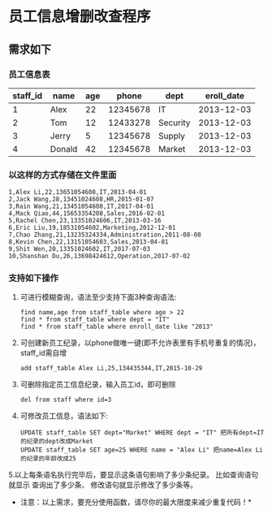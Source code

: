 # 员工信息增删改查程序

## 需求如下
### 员工信息表

staff_id | name | age | phone |dept | eroll_date
---------|------|-----|-------|-----|-----------
1        | Alex | 22|  12345678|IT| 2013-12-03
2        | Tom  | 12|  12433278|Security| 2013-12-03
3        | Jerry | 5|  12345678|Supply| 2013-12-03
4        | Donald| 42|  12345678|Market| 2013-12-03

### 以这样的方式存储在文件里面
    
    1,Alex Li,22,13651054608,IT,2013‐04‐01
    2,Jack Wang,28,13451024608,HR,2015‐01‐07
    3,Rain Wang,21,13451054608,IT,2017‐04‐01
    4,Mack Qiao,44,15653354208,Sales,2016‐02‐01
    5,Rachel Chen,23,13351024606,IT,2013‐03‐16
    6,Eric Liu,19,18531054602,Marketing,2012‐12‐01
    7,Chao Zhang,21,13235324334,Administration,2011‐08‐08
    8,Kevin Chen,22,13151054603,Sales,2013‐04‐01
    9,Shit Wen,20,13351024602,IT,2017‐07‐03
    10,Shanshan Du,26,13698424612,Operation,2017‐07‐02
    



### 支持如下操作
1. 可进行模糊查询，语法至少支持下面3种查询语法:
    ```
    find name,age from staff_table where age > 22
    find * from staff_table where dept = "IT"
    find * from staff_table where enroll_date like "2013"
    ```
2. 可创建新员工纪录，以phone做唯一键(即不允许表里有手机号重复的情况)，staff_id需自增
    ```
    add staff_table Alex Li,25,134435344,IT,2015‐10‐29
    ```
3. 可删除指定员工信息纪录，输入员工id，即可删除
    ```
    del from staff where id=3
    ```
4. 可修改员工信息，语法如下:
    ```
    UPDATE staff_table SET dept="Market" WHERE dept = "IT" 把所有dept=IT的纪录的dept改成Market
    UPDATE staff_table SET age=25 WHERE name = "Alex Li" 把name=Alex Li的纪录的年龄改成25
    ```
5.以上每条语名执行完毕后，要显示这条语句影响了多少条纪录。 比如查询语句 就显示 查询出了多少条、
修改语句就显示修改了多少条等。
* 注意：以上需求，要充分使用函数，请尽你的最大限度来减少重复代码！* 